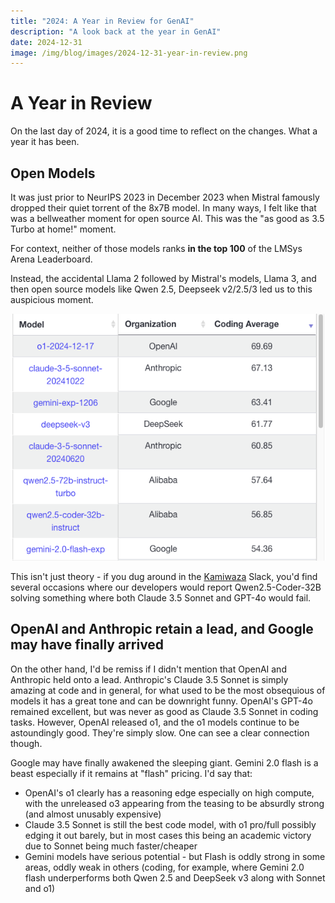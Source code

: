```yaml
---
title: "2024: A Year in Review for GenAI"
description: "A look back at the year in GenAI"
date: 2024-12-31
image: /img/blog/images/2024-12-31-year-in-review.png
---
```

# A Year in Review

On the last day of 2024, it is a good time to reflect on the changes. What a year it has been.

## Open Models

It was just prior to NeurIPS 2023 in December 2023 when Mistral famously dropped their quiet torrent of the 8x7B model. In many ways, I felt like that was a bellweather moment for open source AI. This was the "as good as 3.5 Turbo at home!" moment.

For context, neither of those models ranks **in the top 100** of the LMSys Arena Leaderboard.

Instead, the accidental Llama 2 followed by Mistral's models, Llama 3, and then open source models like Qwen 2.5, Deepseek v2/2.5/3 led us to this auspicious moment.

![Code Leaderboard](/img/blog/images/2024-12-31-code-leaderboard.png)

This isn't just theory - if you dug around in the [Kamiwaza](https://kamiwaza.ai) Slack, you'd find several occasions where our developers would report Qwen2.5-Coder-32B solving something where both Claude 3.5 Sonnet and GPT-4o would fail.

## OpenAI and Anthropic retain a lead, and Google may have finally arrived

On the other hand, I'd be remiss if I didn't mention that OpenAI and Anthropic held onto a lead. Anthropic's Claude 3.5 Sonnet is simply amazing at code and in general, for what used to be the most obsequious of models it has a great tone and can be downright funny. OpenAI's GPT-4o remained excellent, but was never as good as Claude 3.5 Sonnet in coding tasks. However, OpenAI released o1, and the o1 models continue to be astoundingly good. They're simply slow. One can see a clear connection though.

Google may have finally awakened the sleeping giant. Gemini 2.0 flash is a beast especially if it remains at "flash" pricing. I'd say that:

* OpenAI's o1 clearly has a reasoning edge especially on high compute, with the unreleased o3 appearing from the teasing to be absurdly strong (and almost unusably expensive)
* Claude 3.5 Sonnet is still the best code model, with o1 pro/full possibly edging it out barely, but in most cases this being an academic victory due to Sonnet being much faster/cheaper
* Gemini models have serious potential - but Flash is oddly strong in some areas, oddly weak in others (coding, for example, where Gemini 2.0 flash underperforms both Qwen 2.5 and DeepSeek v3 along with Sonnet and o1)

